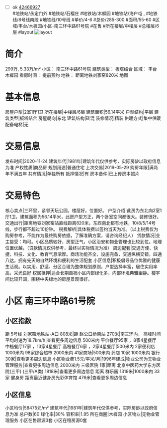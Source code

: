 - [ ] ok [42466927](https://bj.5i5j.com/ershoufang/42466927.html)  
 #地铁站/永定门外 #地铁站/石榴庄 #地铁站/木樨园 #地铁站/海户屯 ,  #地铁线/8号线南段 #地铁线/10号线
#单价/4-6 #总价/285-300 #面积/55-60   #区域/丰台/木樨园/小区-南三环中路61号院 #在售 #所在楼层/中楼层 #总楼层/6层 #layout 
![layout](http://image2a.5i5j.com/bdir/layout/96046.jpg_P5.jpg) 
# 简介 
 299万,  5.33万/m² 
小区： 南三环中路61号院
建筑类型： 板塔结合
区域： 丰台 木樨园
看房时间： 提前预约
地铁： 距离地铁刘家窑820米 地图
# 基本信息 
 房屋户型|2室1厅1卫
所在楼层|中楼层/6层
建筑面积|56.14平米
户型结构|平层
建筑类型|板塔结合
房屋朝向|东北
建筑结构|砖混
装修情况|精装
供暖方式|集中供暖
配备电梯|无
# 交易信息 
 发布时间|2020-11-24
建筑年代|1981年|建筑年代仅供参考，实际房龄以政府信息为准
产权性质|商品房
规划用途|普通住宅
上次交易|2019-05-29
购房年限|满两年不满五年
共有情况|单独所有
抵押情况|有
房本备件|已上传房本照片
# 交易特色 
 核心卖点|三环里，紧邻天坛公园。楼层好。位置好。
户型介绍|此房为东北向2室1厅1卫，建筑面积为56.14平米，此房户型方正，两个卧室空间都很大。装修很好。
交通出行|距离地铁刘家窑站直线距离820米，东西南北都有地铁，10/8/5/14号线，步行都不超过10份钟。
税费解析|具体税费以签约当天为准。（以上税费仅为购房参考，不能作为最终购房依据，了解准确方案，请咨询经纪人）
贷款情况|业主接受：均可。小区品质较好，房型正气，小区治安和物业管理也比较到位。地理位置优越，（贷款情况仅供参考，最终以实际情况为准）
周边配套|交通方便、快捷，科技、文化、教育气息浓厚。商场功能齐全，设施完备，交通纵横交错，四通八达。拥有先天的自然环境和便利的生活配套
小区信息|积极倡导品位优雅的健康生活观。以实用、舒适、分区合理为整体规划原则，户型选择丰富，居住实用率高，采光良好
权属抵押|适合长期自祝小区内部绿化多，内部环境典雅幽静。楼宇间比较开阔，围绕中央绿地的房屋景观很好。
# 小区 南三环中路61号院
## 小区指数 
 距 5号线 刘家窑地铁站-A口 808米|距 赵公口桥南站 270米|南三环内， 高峰时间平均时速为18.7km/h|查看更多周边信息
500米内 平价餐厅95家 ，8家4星餐厅
中档餐厅17家 ，13家4星餐厅
高档餐厅6家 ，2家4星餐厅|500米内 2家便利店
1000米内 98家综合超市
2000米内 41家商场|500米内 药店 10家
1000米内 银行 30家|查看更多周边信息
小区物业费1.5元/平米/月|1996年建成|物业公司为无物业管理服务|查看更多周边信息
2000米内 三级医院 1家|距离 北京中医药大学东方医院(三甲) (三甲/A类) 1818米|查看更多周边信息
距离 群乐园 1319米|1000米内 33家 健身房
距离最近健身房光彩体育馆 476米|查看更多周边信息
## 小区信息 
 小区均价|58475元/m²
建筑年代|1981年|建筑年代仅供参考，实际房龄以政府信息为准
总户数|60
绿化率|30%
容积率|1.95
所在商圈|木樨园
小区物业|无物业管理服务
小区在售房源3套
小区在租房源0套
